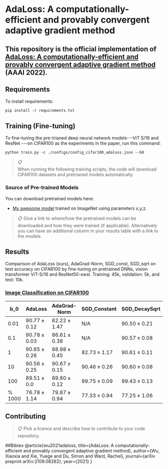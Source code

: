 # AdaLoss: A computationally-efficient and provably convergent adaptive gradient method

This repository is the official implementation of [AdaLoss: A computationally-efficient and provably convergent adaptive gradient method](https://arxiv.org/pdf/2109.08282.pdf) (AAAI 2022).
- 

## Requirements

To install requirements:

```setup
pip install -r requirements.txt
```

## Training (Fine-tuning)

To fine-tuning the pre-trianed deep neural network models---ViT S/16 and ResNet ---on CIFAR100 as the experiments in the paper, run this command:

```train
python train.py -c ./configs/config_cifar100_adaloss.json --b0
```

>📋  
> When running the following training scripts, the code will download CIFAR100 datasets and pretrianed models automatically.

### Source of Pre-trained Models

You can download pretrained models here:

- [My awesome model](https://drive.google.com/mymodel.pth) trained on ImageNet using parameters x,y,z.

>📋  Give a link to where/how the pretrained models can be downloaded and how they were trained (if applicable).  Alternatively you can have an additional column in your results table with a link to the models.

## Results

Comparison of AdaLoss (ours), AdaGrad-Norm, SGD_const, SGD_sqrt on test accuracy on CIFAR100 by fine-tuning on pretrained DNNs, vision transformer ViT-S/16 and ResNet50-swsl. 
Training: 45k, validation: 5k, and test: 10k.

### [Image Classification on CIFAR100](https://www.cs.toronto.edu/~kriz/cifar.html)

| b_0    | AdaLoss        | AdaGrad-Norm   | SGD_Constant   | SGD_DecaySqrt  |
|--------|----------------|----------------|----------------|----------------|
| 0.01   | $90.77\pm0.12$ | $62.22\pm1.47$ | N/A            | $90.50\pm0.21$ |
| 0.1    | $90.78\pm0.03$ | $86.61\pm0.38$ | N/A            | $90.57\pm0.08$ |
| 1      | $90.65\pm0.26$ | $88.98\pm0.45$ | $82.73\pm1.17$ | $90.61\pm0.11$ |
| 10     | $90.56\pm0.25$ | $90.67\pm0.15$ | $90.46\pm0.26$ | $90.60\pm0.08$ |
| 100    | $89.51\pm0.0$  | $89.80\pm0.12$ | $89.75\pm0.09$ | $89.43\pm0.13$ |
| % 1000 | $76.78\pm1.14$ | $79.87\pm0.94$ | $77.33\pm0.94$ | $77.25\pm1.06$ |


## Contributing

>📋  Pick a licence and describe how to contribute to your code repository. 

##Bibtex
@article{wu2021adaloss,
title={AdaLoss: A computationally-efficient and provably convergent adaptive gradient method},
author={Wu, Xiaoxia and Xie, Yuege and Du, Simon and Ward, Rachel},
journal={arXiv preprint arXiv:2109.08282},
year={2021}
}